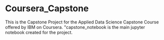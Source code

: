 # Coursera_Capstone
This is the Capstone Project for the Applied Data Science Capstone Course offered by IBM on Coursera.
"capstone_notebook is the main jupyter notebook created for the project.
